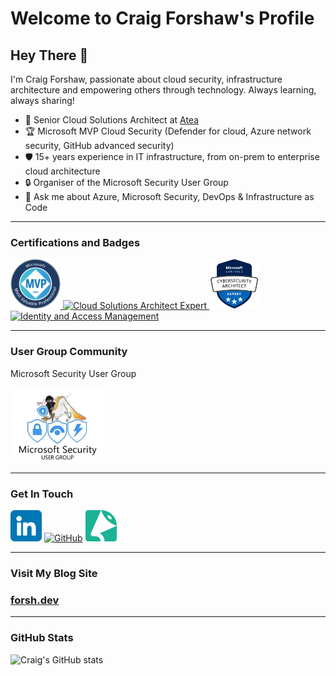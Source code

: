 
# Welcome to Craig Forshaw's Profile

## Hey There 👋

I'm Craig Forshaw, passionate about cloud security, infrastructure architecture and empowering others through technology. Always learning, always sharing!
- 💼 Senior Cloud Solutions Architect at [Atea](https://www.atea.no)
- 🏆 Microsoft MVP Cloud Security (Defender for cloud, Azure network security, GitHub advanced security)
- 🛡️ 15+ years experience in IT infrastructure, from on-prem to enterprise cloud architecture
- 🔒 Organiser of the Microsoft Security User Group 
- 💬 Ask me about Azure, Microsoft Security, DevOps & Infrastructure as Code

---

### Certifications and Badges


<a href="https://mvp.microsoft.com/">
	<img src="./img/mvp-badge.png" alt="Microsoft MVP" width="80"/>
</a>
<a href="https://learn.microsoft.com/en-us/certifications/azure-solutions-architect/">
	<img src="https://user-images.githubusercontent.com/26624010/180080184-13ede935-05dd-400a-87f7-cedbbd6c6796.png" alt="Cloud Solutions Architect Expert" width="80"/>
</a>
<a href="https://learn.microsoft.com/en-us/certifications/cybersecurity-architect-expert/">
	<img src="./img/ms_cybersecurity_architect.png" alt="Cybersecurity Architect" width="80"/>
</a>
<a href="https://learn.microsoft.com/en-us/certifications/identity-and-access-administrator/">
	<img src="https://user-images.githubusercontent.com/26624010/137772921-233e49a5-121a-4f3b-9a77-af11c49452a6.png" alt="Identity and Access Management" width="80"/>
</a>

---

### User Group Community

Microsoft Security User Group

[<img src="./img/msug.jpg" alt="LinkedIn" width="150"/>](https://www.meetup.com/Microsoft-Security-User-Group/)

---

### Get In Touch


[<img src="./img/linkedin.png" alt="LinkedIn" width="50"/>](https://www.linkedin.com/in/craig4shaw)
[<img src="https://github.githubassets.com/images/modules/logos_page/GitHub-Mark.png" alt="GitHub" width="50"/>](https://github.com/craig4shaw83)
[<img src="./img/sessionize-avatar.png" alt="Sessionize" width="50"/>](https://sessionize.com/craig4shaw83/)

---

### Visit My Blog Site

### [forsh.dev](https://forsh.dev)

---

### GitHub Stats

![Craig's GitHub stats](https://github-readme-stats.vercel.app/api?username=craig4shaw83&show_icons=true&theme=radical)
